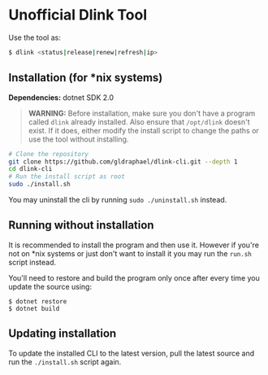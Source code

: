 # Unofficial Dlink Tool

Use the tool as:
```bash
$ dlink <status|release|renew|refresh|ip>
```

## Installation (for *nix systems)

**Dependencies:** dotnet SDK 2.0

> **WARNING:** Before installation, make sure you don't have a program called `dlink` already installed. Also ensure that `/opt/dlink` doesn't exist. If it does, either modify the install script to change the paths or use the tool without installing.

```bash
# Clone the repository
git clone https://github.com/gldraphael/dlink-cli.git --depth 1
cd dlink-cli
# Run the install script as root
sudo ./install.sh
```

You may uninstall the cli by running `sudo ./uninstall.sh` instead.

## Running without installation

It is recommended to install the program and then use it. However if you're not on *nix systems or just don't want to install it you may run the `run.sh` script instead.

You'll need to restore and build the program only once after every time you update the source using:

```
$ dotnet restore
$ dotnet build
```

## Updating installation

To update the installed CLI to the latest version, pull the latest source and run the `./install.sh` script again.
